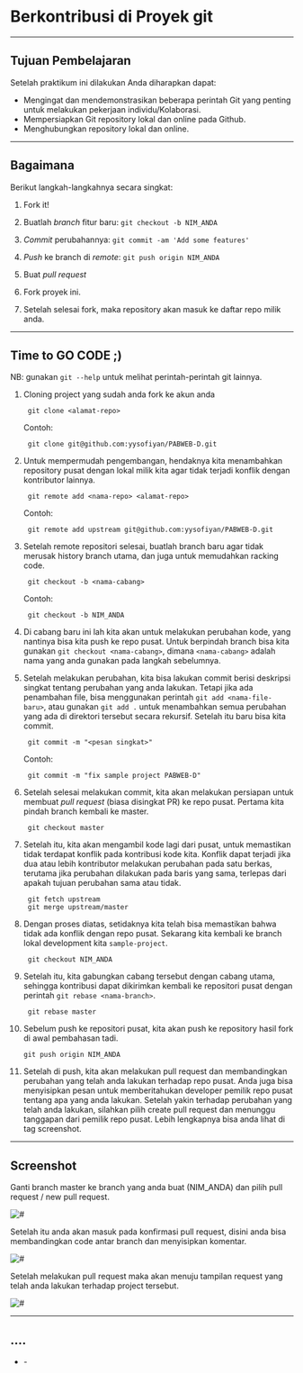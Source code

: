 # Berkontribusi di Proyek git

----
## Tujuan Pembelajaran
Setelah praktikum ini dilakukan Anda diharapkan dapat:

* Mengingat dan mendemonstrasikan beberapa perintah Git yang penting untuk melakukan pekerjaan individu/Kolaborasi.
* Mempersiapkan Git repository lokal dan online pada Github.
* Menghubungkan repository lokal dan online.


----
## Bagaimana

Berikut langkah-langkahnya secara singkat:

1. Fork it!
2. Buatlah *branch* fitur baru: `git checkout -b NIM_ANDA`
3. *Commit* perubahannya: `git commit -am 'Add some features'`
4. *Push* ke branch di *remote*: `git push origin NIM_ANDA`
5. Buat *pull request*

1. Fork proyek ini. 
2. Setelah selesai fork, maka repository akan masuk ke daftar repo milik anda.

----
## Time to GO CODE ;)

NB: gunakan `git --help` untuk melihat perintah-perintah git lainnya.

1. Cloning project yang sudah anda fork ke akun anda

        git clone <alamat-repo>

    Contoh:

        git clone git@github.com:yysofiyan/PABWEB-D.git

2. Untuk mempermudah pengembangan, hendaknya kita menambahkan repository pusat dengan lokal milik kita agar tidak terjadi konflik dengan kontributor lainnya.

        git remote add <nama-repo> <alamat-repo>

    Contoh:

        git remote add upstream git@github.com:yysofiyan/PABWEB-D.git

3. Setelah remote repositori selesai, buatlah branch baru agar tidak merusak history branch utama, dan juga untuk memudahkan racking code.

        git checkout -b <nama-cabang>

    Contoh:

        git checkout -b NIM_ANDA

4. Di cabang baru ini lah kita akan untuk melakukan perubahan kode, yang nantinya bisa kita push ke repo pusat. Untuk berpindah branch bisa kita gunakan `git checkout <nama-cabang>`, dimana `<nama-cabang>` adalah nama yang anda gunakan pada langkah sebelumnya.

5. Setelah melakukan perubahan, kita bisa lakukan commit berisi deskripsi singkat tentang perubahan yang anda lakukan. Tetapi jika ada penambahan file, bisa menggunakan perintah `git add <nama-file-baru>`, atau gunakan `git add .` untuk menambahkan semua perubahan yang ada di direktori tersebut secara rekursif. Setelah itu baru bisa kita commit.

        git commit -m "<pesan singkat>"

    Contoh:

        git commit -m "fix sample project PABWEB-D"

6. Setelah selesai melakukan commit, kita akan melakukan persiapan untuk membuat *pull request* (biasa disingkat PR) ke repo pusat. Pertama kita pindah branch kembali ke master. 

        git checkout master

7. Setelah itu, kita akan mengambil kode lagi dari pusat, untuk memastikan tidak terdapat konflik pada kontribusi kode kita. Konflik dapat terjadi jika dua atau lebih kontributor melakukan perubahan pada satu berkas, terutama jika perubahan dilakukan pada baris yang sama, terlepas dari apakah tujuan perubahan sama atau tidak.

        git fetch upstream
        git merge upstream/master

8. Dengan proses diatas, setidaknya kita telah bisa memastikan bahwa tidak ada konflik dengan repo pusat. Sekarang kita kembali ke branch lokal development kita `sample-project`.

        git checkout NIM_ANDA

9. Setelah itu, kita gabungkan cabang tersebut dengan cabang utama, sehingga kontribusi dapat dikirimkan kembali ke repositori pusat dengan perintah `git rebase <nama-branch>`.

        git rebase master

10. Sebelum push ke repositori pusat, kita akan push ke repository hasil fork di awal pembahasan tadi.

        git push origin NIM_ANDA

11. Setelah di push, kita akan melakukan pull request dan membandingkan perubahan yang telah anda lakukan terhadap repo pusat. Anda juga bisa menyisipkan pesan untuk memberitahukan developer pemilik repo pusat tentang apa yang anda lakukan. Setelah yakin terhadap perubahan yang telah anda lakukan, silahkan pilih create pull request dan menunggu tanggapan dari pemilik repo pusat. Lebih lengkapnya bisa anda lihat di tag screenshot.

----
## Screenshot

Ganti branch master ke branch yang anda buat (NIM_ANDA) dan pilih pull request / new pull request.

![#](#)

Setelah itu anda akan masuk pada konfirmasi pull request, disini anda bisa membandingkan code antar branch dan menyisipkan komentar.

![#](#)

Setelah melakukan pull request maka akan menuju tampilan request yang telah anda lakukan terhadap project tersebut.

![#](#)

----
## ....

* []() - 
